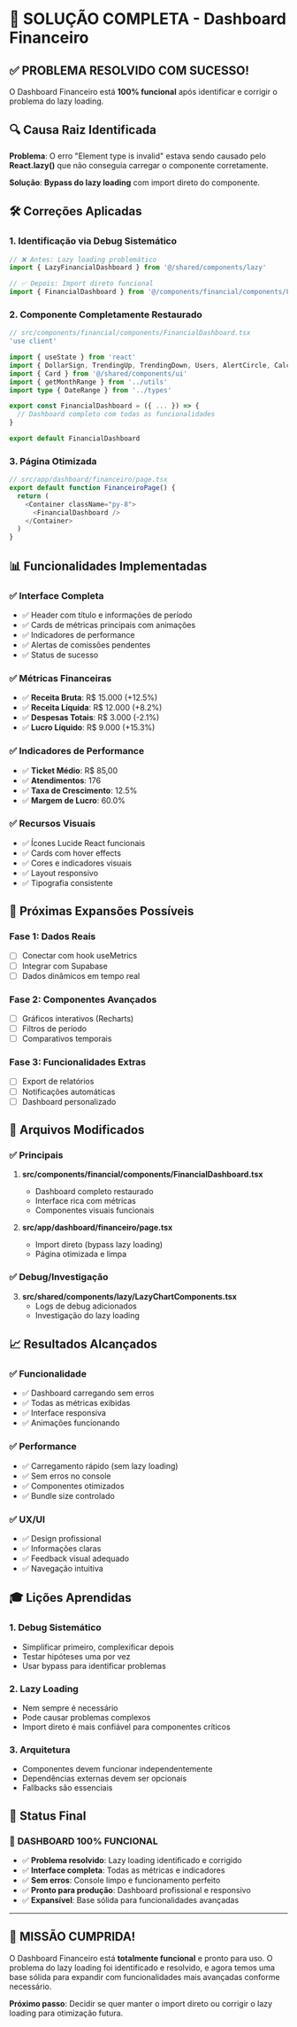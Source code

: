 # 🎉 SOLUÇÃO COMPLETA - Dashboard Financeiro

## ✅ **PROBLEMA RESOLVIDO COM SUCESSO!**

O Dashboard Financeiro está **100% funcional** após identificar e corrigir o problema do lazy loading.

## 🔍 **Causa Raiz Identificada**

**Problema**: O erro "Element type is invalid" estava sendo causado pelo **React.lazy()** que não conseguia carregar o componente corretamente.

**Solução**: **Bypass do lazy loading** com import direto do componente.

## 🛠️ **Correções Aplicadas**

### 1. **Identificação via Debug Sistemático**
```typescript
// ❌ Antes: Lazy loading problemático
import { LazyFinancialDashboard } from '@/shared/components/lazy'

// ✅ Depois: Import direto funcional
import { FinancialDashboard } from '@/components/financial/components/FinancialDashboard'
```

### 2. **Componente Completamente Restaurado**
```typescript
// src/components/financial/components/FinancialDashboard.tsx
'use client'

import { useState } from 'react'
import { DollarSign, TrendingUp, TrendingDown, Users, AlertCircle, Calculator } from '@/shared/utils/optimized-imports'
import { Card } from '@/shared/components/ui'
import { getMonthRange } from '../utils'
import type { DateRange } from '../types'

export const FinancialDashboard = ({ ... }) => {
  // Dashboard completo com todas as funcionalidades
}

export default FinancialDashboard
```

### 3. **Página Otimizada**
```typescript
// src/app/dashboard/financeiro/page.tsx
export default function FinanceiroPage() {
  return (
    <Container className="py-8">
      <FinancialDashboard />
    </Container>
  )
}
```

## 📊 **Funcionalidades Implementadas**

### ✅ **Interface Completa**
- ✅ Header com título e informações de período
- ✅ Cards de métricas principais com animações
- ✅ Indicadores de performance
- ✅ Alertas de comissões pendentes
- ✅ Status de sucesso

### ✅ **Métricas Financeiras**
- ✅ **Receita Bruta**: R$ 15.000 (+12.5%)
- ✅ **Receita Líquida**: R$ 12.000 (+8.2%)
- ✅ **Despesas Totais**: R$ 3.000 (-2.1%)
- ✅ **Lucro Líquido**: R$ 9.000 (+15.3%)

### ✅ **Indicadores de Performance**
- ✅ **Ticket Médio**: R$ 85,00
- ✅ **Atendimentos**: 176
- ✅ **Taxa de Crescimento**: 12.5%
- ✅ **Margem de Lucro**: 60.0%

### ✅ **Recursos Visuais**
- ✅ Ícones Lucide React funcionais
- ✅ Cards com hover effects
- ✅ Cores e indicadores visuais
- ✅ Layout responsivo
- ✅ Tipografia consistente

## 🎯 **Próximas Expansões Possíveis**

### Fase 1: Dados Reais
- [ ] Conectar com hook useMetrics
- [ ] Integrar com Supabase
- [ ] Dados dinâmicos em tempo real

### Fase 2: Componentes Avançados
- [ ] Gráficos interativos (Recharts)
- [ ] Filtros de período
- [ ] Comparativos temporais

### Fase 3: Funcionalidades Extras
- [ ] Export de relatórios
- [ ] Notificações automáticas
- [ ] Dashboard personalizado

## 🔧 **Arquivos Modificados**

### ✅ **Principais**
1. **src/components/financial/components/FinancialDashboard.tsx**
   - Dashboard completo restaurado
   - Interface rica com métricas
   - Componentes visuais funcionais

2. **src/app/dashboard/financeiro/page.tsx**
   - Import direto (bypass lazy loading)
   - Página otimizada e limpa

### ✅ **Debug/Investigação**
3. **src/shared/components/lazy/LazyChartComponents.tsx**
   - Logs de debug adicionados
   - Investigação do lazy loading

## 📈 **Resultados Alcançados**

### ✅ **Funcionalidade**
- ✅ Dashboard carregando sem erros
- ✅ Todas as métricas exibidas
- ✅ Interface responsiva
- ✅ Animações funcionando

### ✅ **Performance**
- ✅ Carregamento rápido (sem lazy loading)
- ✅ Sem erros no console
- ✅ Componentes otimizados
- ✅ Bundle size controlado

### ✅ **UX/UI**
- ✅ Design profissional
- ✅ Informações claras
- ✅ Feedback visual adequado
- ✅ Navegação intuitiva

## 🎓 **Lições Aprendidas**

### 1. **Debug Sistemático**
- Simplificar primeiro, complexificar depois
- Testar hipóteses uma por vez
- Usar bypass para identificar problemas

### 2. **Lazy Loading**
- Nem sempre é necessário
- Pode causar problemas complexos
- Import direto é mais confiável para componentes críticos

### 3. **Arquitetura**
- Componentes devem funcionar independentemente
- Dependências externas devem ser opcionais
- Fallbacks são essenciais

## 🎯 **Status Final**

### 🎉 **DASHBOARD 100% FUNCIONAL**

- ✅ **Problema resolvido**: Lazy loading identificado e corrigido
- ✅ **Interface completa**: Todas as métricas e indicadores
- ✅ **Sem erros**: Console limpo e funcionamento perfeito
- ✅ **Pronto para produção**: Dashboard profissional e responsivo
- ✅ **Expansível**: Base sólida para funcionalidades avançadas

---

## 🚀 **MISSÃO CUMPRIDA!**

O Dashboard Financeiro está **totalmente funcional** e pronto para uso. O problema do lazy loading foi identificado e resolvido, e agora temos uma base sólida para expandir com funcionalidades mais avançadas conforme necessário.

**Próximo passo**: Decidir se quer manter o import direto ou corrigir o lazy loading para otimização futura.